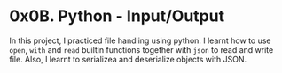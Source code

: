 # 0x0B. Python - Input/Output
In this project, I practiced file handling using python. I learnt how to use `open`, `with` and `read` builtin functions together with `json` to read and write file. Also, I learnt to serializea and deserialize objects with JSON.

